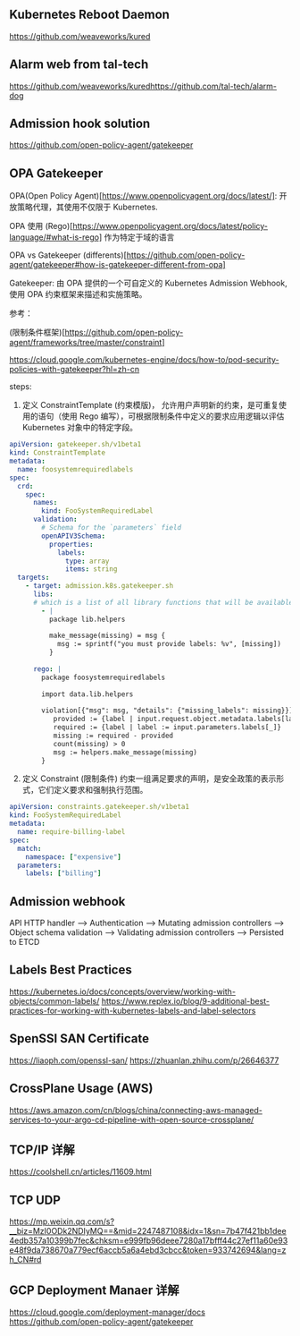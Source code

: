 ## Kubernetes Reboot Daemon
https://github.com/weaveworks/kured

## Alarm web from tal-tech
https://github.com/weaveworks/kuredhttps://github.com/tal-tech/alarm-dog

## Admission hook solution
https://github.com/open-policy-agent/gatekeeper

## OPA Gatekeeper

OPA(Open Policy Agent)[https://www.openpolicyagent.org/docs/latest/]: 开放策略代理，其使用不仅限于 Kubernetes.

OPA 使用 (Rego)[https://www.openpolicyagent.org/docs/latest/policy-language/#what-is-rego] 作为特定于域的语言 

OPA vs Gatekeeper (differents)[https://github.com/open-policy-agent/gatekeeper#how-is-gatekeeper-different-from-opa]

Gatekeeper: 由 OPA 提供的一个可自定义的 Kubernetes Admission Webhook, 使用 OPA 约束框架来描述和实施策略。

参考：

(限制条件框架)[https://github.com/open-policy-agent/frameworks/tree/master/constraint]

https://cloud.google.com/kubernetes-engine/docs/how-to/pod-security-policies-with-gatekeeper?hl=zh-cn

steps:

1. 定义 ConstraintTemplate (约束模版)， 允许用户声明新的约束，是可重复使用的语句（使用 Rego 编写），可根据限制条件中定义的要求应用逻辑以评估 Kubernetes 对象中的特定字段。
```yaml
apiVersion: gatekeeper.sh/v1beta1
kind: ConstraintTemplate
metadata:
  name: foosystemrequiredlabels
spec:
  crd:
    spec:
      names:
        kind: FooSystemRequiredLabel
      validation:
        # Schema for the `parameters` field
        openAPIV3Schema:
          properties:
            labels:
              type: array
              items: string
  targets:
    - target: admission.k8s.gatekeeper.sh
      libs:
      # which is a list of all library functions that will be available to the rego package. Note that all packages in libs must have lib as a prefix (e.g. package lib.<something>)
        - |
          package lib.helpers
          
          make_message(missing) = msg {
            msg := sprintf("you must provide labels: %v", [missing])
          }
          
      rego: |
        package foosystemrequiredlabels
        
        import data.lib.helpers
      
        violation[{"msg": msg, "details": {"missing_labels": missing}}] {
           provided := {label | input.request.object.metadata.labels[label]}
           required := {label | label := input.parameters.labels[_]}
           missing := required - provided
           count(missing) > 0
           msg := helpers.make_message(missing)
        }
```
2. 定义 Constraint (限制条件) 约束一组满足要求的声明，是安全政策的表示形式，它们定义要求和强制执行范围。
```yaml
apiVersion: constraints.gatekeeper.sh/v1beta1
kind: FooSystemRequiredLabel
metadata:
  name: require-billing-label
spec:
  match:
    namespace: ["expensive"]
  parameters:
    labels: ["billing"]
```

## Admission webhook

API HTTP handler --> Authentication --> Mutating admission controllers --> Object schema validation --> Validating admission controllers --> Persisted to ETCD
																							
## Labels Best Practices
https://kubernetes.io/docs/concepts/overview/working-with-objects/common-labels/
https://www.replex.io/blog/9-additional-best-practices-for-working-with-kubernetes-labels-and-label-selectors

## SpenSSl SAN Certificate

https://liaoph.com/openssl-san/
https://zhuanlan.zhihu.com/p/26646377

## CrossPlane Usage (AWS)

https://aws.amazon.com/cn/blogs/china/connecting-aws-managed-services-to-your-argo-cd-pipeline-with-open-source-crossplane/

## TCP/IP 详解

https://coolshell.cn/articles/11609.html

## TCP UDP

https://mp.weixin.qq.com/s?__biz=MzI0ODk2NDIyMQ==&mid=2247487108&idx=1&sn=7b47f421bb1dee4edb357a10399b7fec&chksm=e999fb96deee7280a17bfff44c27ef11a60e93e48f9da738670a779ecf6accb5a6a4ebd3cbcc&token=933742694&lang=zh_CN#rd  

## GCP Deployment Manaer 详解
https://cloud.google.com/deployment-manager/docs
https://github.com/open-policy-agent/gatekeeper
